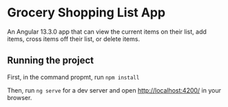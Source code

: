 # Grocery Shopping List App

An Angular 13.3.0 app that can view the current items on their list, add items, cross items off their list, or delete items.

## Running the project

First, in the command propmt, run `npm install`

Then, run `ng serve` for a dev server and open <http://localhost:4200/> in your browser.
